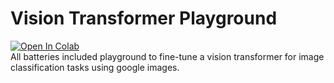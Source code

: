 # Vision Transformer Playground
[![Open In Colab](https://colab.research.google.com/assets/colab-badge.svg)](https://colab.research.google.com/drive/1IX2alctCxHZCwQvQMS4Uu2CNYdniv-k7?usp=sharing) \
All batteries included playground to fine-tune a vision transformer for image classification tasks using google images.

